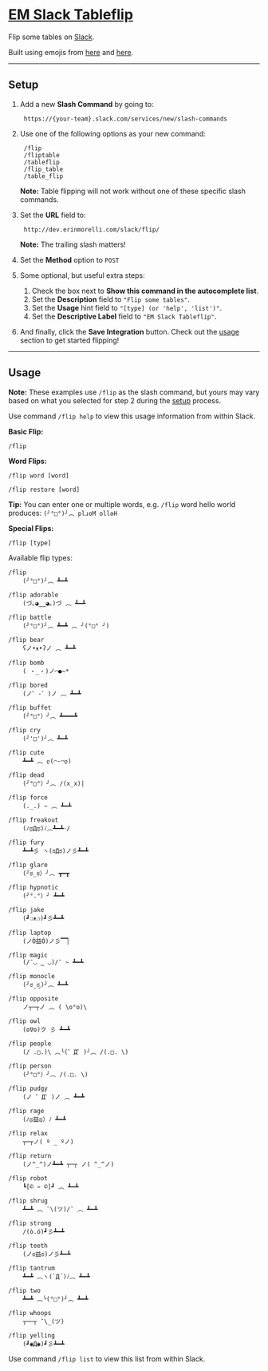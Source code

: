 # [EM Slack Tableflip](http://dev.erinmorelli.com/slack/flip)
Flip some tables on [Slack](https://slack.com).

Built using emojis from [here](http://www.emoticonfun.org/flip/) and [here](http://emojicons.com/table-flipping).

----------
## Setup

1. Add a new **Slash Command** by going to:

        https://{your-team}.slack.com/services/new/slash-commands

2. Use one of the following options as your new command:

        /flip
        /fliptable
        /tableflip
        /flip_table
        /table_flip

    **Note:** Table flipping will not work without one of these specific slash commands.

3. Set the **URL** field to:

        http://dev.erinmorelli.com/slack/flip/

    **Note:** The trailing slash matters!

4. Set the **Method** option to `POST`

5. Some optional, but useful extra steps:
    1. Check the box next to **Show this command in the autocomplete list**.
    2. Set the **Description** field to `"Flip some tables"`.
    3. Set the **Usage** hint field to `"[type] (or 'help', 'list')"`.
    4. Set the **Descriptive Label** field to `"EM Slack Tableflip"`.

6. And finally, click the **Save Integration** button. Check out the [usage](#usage) section to get started flipping!

----------
## Usage

**Note:** These examples use `/flip` as the slash command, but yours may vary based on what you selected for step 2 during the [setup](#setup) process.

Use command `/flip help` to view this usage information from within Slack.

**Basic Flip:**

    /flip

**Word Flips:**

    /flip word [word]

    /flip restore [word]

**Tip:** You can enter one or multiple words, e.g. `/flip` word hello world produces: `(╯°□°)╯︵ plɹoM ollǝH`

**Special Flips:**

    /flip [type]

Available flip types:

    /flip
        (╯°□°)╯︵ ┻━┻

    /flip adorable
        (づ｡◕‿‿◕｡)づ ︵ ┻━┻

    /flip battle
        (╯°□°)╯︵ ┻━┻ ︵ ╯(°□° ╯)

    /flip bear
        ʕノ•ᴥ•ʔノ ︵ ┻━┻

    /flip bomb
        ( ・_・)ノ⌒●~*

    /flip bored
        (ノ゜-゜)ノ ︵ ┻━┻

    /flip buffet
        (╯°□°）╯︵ ┻━━━┻

    /flip cry
        (╯'□')╯︵ ┻━┻

    /flip cute
        ┻━┻ ︵ ლ(⌒-⌒ლ)

    /flip dead
        (╯°□°）╯︵ /(x_x)|

    /flip force
        (._.) ~ ︵ ┻━┻

    /flip freakout
        (ﾉಥДಥ)ﾉ︵┻━┻･/

    /flip fury
        ┻━┻彡 ヽ(ಠДಠ)ノ彡┻━┻﻿

    /flip glare
        (╯ಠ_ಠ）╯︵ ┳━┳

    /flip hypnotic
        (╯°.°）╯ ┻━┻

    /flip jake
        (┛❍ᴥ❍﻿)┛彡┻━┻

    /flip laptop
        (ノÒ益Ó)ノ彡▔▔▏

    /flip magic
        (/¯◡ ‿ ◡)/¯ ~ ┻━┻

    /flip monocle
        (╯ಠ_ರೃ)╯︵ ┻━┻

    /flip opposite
        ノ┬─┬ノ ︵ ( \o°o)\

    /flip owl
        (ʘ∇ʘ)ク 彡 ┻━┻

    /flip people
        (/ .□.)\ ︵╰(゜Д゜)╯︵ /(.□. \)

    /flip person
        (╯°□°）╯︵ /(.□. \)

    /flip pudgy
        (ノ ゜Д゜)ノ ︵ ┻━┻

    /flip rage
        (ﾉಥ益ಥ）ﾉ﻿ ┻━┻

    /flip relax
        ┬─┬ノ( º _ ºノ)

    /flip return
        (ノ^_^)ノ┻━┻ ┬─┬ ノ( ^_^ノ)

    /flip robot
        ┗[© ♒ ©]┛ ︵ ┻━┻

    /flip shrug
        ┻━┻ ︵﻿ ¯\(ツ)/¯ ︵ ┻━┻

    /flip strong
        /(ò.ó)┛彡┻━┻

    /flip teeth
        (ノಠ益ಠ)ノ彡┻━┻

    /flip tantrum
        ┻━┻ ︵ヽ(`Д´)ﾉ︵﻿ ┻━┻

    /flip two
        ┻━┻ ︵╰(°□°)╯︵ ┻━┻

    /flip whoops
        ┬──┬﻿ ¯\_(ツ)

    /flip yelling
        (┛◉Д◉)┛彡┻━┻

Use command `/flip list` to view this list from within Slack.